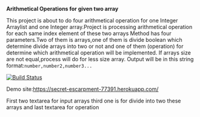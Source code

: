 **Arithmetical Operations for given two array**

This project is about to do four arithmetical operation for one Integer Arraylist
and one Integer array.Project is processing arithmetical operation for each same index element of these two arrays
Method has four parameters.Two of them is arrays,one of them is  divide boolean  which determine divide arrays into two or not and one of them (operation) for determine which arithmetical operation will be implemented.
If arrays size are not equal,process will do for less size array.
Output will be in this string format:`number,number2,number3...`

[![Build Status](https://travis-ci.org/utkuaysev/myDemoApp.svg?branch=master)](https://travis-ci.org/utkuaysev/myDemoApp)

Demo site:https://secret-escarpment-77391.herokuapp.com/ 

First two textarea for input arrays third one is for divide into two these arrays
and last textarea for operation